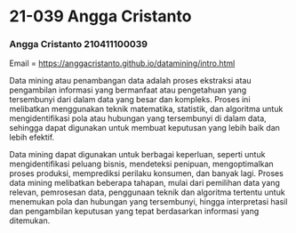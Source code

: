 # 21-039 Angga Cristanto

### Angga Cristanto 210411100039

Email = https://anggacristanto.github.io/datamining/intro.html

Data mining atau penambangan data adalah proses ekstraksi atau pengambilan informasi yang bermanfaat atau pengetahuan yang tersembunyi dari dalam data yang besar dan kompleks. Proses ini melibatkan menggunakan teknik matematika, statistik, dan algoritma untuk mengidentifikasi pola atau hubungan yang tersembunyi di dalam data, sehingga dapat digunakan untuk membuat keputusan yang lebih baik dan lebih efektif.

Data mining dapat digunakan untuk berbagai keperluan, seperti untuk mengidentifikasi peluang bisnis, mendeteksi penipuan, mengoptimalkan proses produksi, memprediksi perilaku konsumen, dan banyak lagi. Proses data mining melibatkan beberapa tahapan, mulai dari pemilihan data yang relevan, pemrosesan data, penggunaan teknik dan algoritma tertentu untuk menemukan pola dan hubungan yang tersembunyi, hingga interpretasi hasil dan pengambilan keputusan yang tepat berdasarkan informasi yang ditemukan.